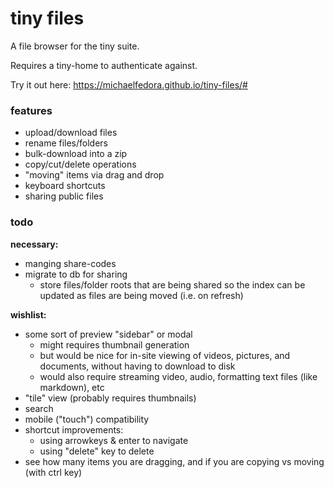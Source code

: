# tiny files

A file browser for the tiny suite.

Requires a tiny-home to authenticate against.

Try it out here: https://michaelfedora.github.io/tiny-files/#

### features

- upload/download files
- rename files/folders
- bulk-download into a zip
- copy/cut/delete operations
- "moving" items via drag and drop
- keyboard shortcuts
- sharing public files

### todo

**necessary:**

- manging share-codes
- migrate to db for sharing
  - store files/folder roots that are being shared so the index can be updated as files are being
  moved (i.e. on refresh)

**wishlist:**

- some sort of preview "sidebar" or modal
  - might requires thumbnail generation
  - but would be nice for in-site viewing of videos, pictures, and documents, without having to
  download to disk
  - would also require streaming video, audio, formatting text files (like markdown), etc
- "tile" view (probably requires thumbnails)
- search
- mobile ("touch") compatibility
- shortcut improvements:
  - using arrowkeys & enter to navigate
  - using "delete" key to delete
- see how many items you are dragging, and if you are copying vs moving (with ctrl key)
